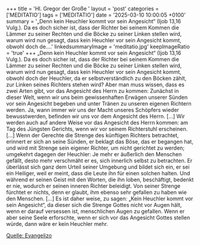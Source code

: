+++
title = 'Hl. Gregor der Große  '
layout = 'post'
categories = ['MEDITATIO']
tags = ['MEDITATIO']
date = '2025-03-10 10:00:05 +0100'
summary = '„Denn kein Heuchler kommt vor sein Angesicht“ (Ijob 13,16 Vulg.). Da es doch sicher ist, dass der Richter bei seinem Kommen die Lämmer zu seiner Rechten und die Böcke zu seiner Linken stellen wird, warum wird nun gesagt, dass kein Heuchler vor sein Angesicht kommt, obwohl doch de....'
linkedsummaryImage = 'meditatio.jpg'
keepImageRatio = 'true'
+++
„Denn kein Heuchler kommt vor sein Angesicht“ (Ijob 13,16 Vulg.). Da es doch sicher ist, dass der Richter bei seinem Kommen die Lämmer zu seiner Rechten und die Böcke zu seiner Linken stellen wird, warum wird nun gesagt, dass kein Heuchler vor sein Angesicht kommt, obwohl doch der Heuchler, da er selbstverständlich zu den Böcken zählt, zur Linken seines Richters stehen wird?
Aber man muss wissen, dass es zwei Arten gibt, vor das Angesicht des Herrn zu kommen: Zunächst in dieser Welt, wenn wir uns beim gewissenhaften Erwägen unserer Sünden vor sein Angesicht begeben und unter Tränen zu unseren eigenen Richtern werden.<!--more--> Ja, wann immer wir uns der Macht unseres Schöpfers wieder bewusstwerden, befinden wir uns vor dem Angesicht des Herrn. […]
Wir werden auch auf andere Weise vor das Angesicht des Herrn kommen: am Tag des Jüngsten Gerichts, wenn wir vor seinem Richterstuhl erscheinen. […] Wenn der Gerechte die Strenge des künftigen Richters betrachtet, erinnert er sich an seine Sünden, er beklagt das Böse, das er begangen hat, und wird mit Strenge sein eigener Richter, um nicht gerichtet zu werden; umgekehrt dagegen der Heuchler: Je mehr er äußerlich den Menschen gefällt, desto mehr verschmäht er es, sich innerlich selbst zu betrachten. Er überlässt sich ganz dem Urteil seiner Umgebung und bildet sich ein, er sei ein Heiliger, weil er meint, dass die Leute ihn für einen solchen halten. Und während er seinen Geist mit den Worten, die ihn loben, beschäftigt, bedenkt er nie, wodurch er seinen inneren Richter beleidigt. Von seiner Strenge fürchtet er nichts, denn er glaubt, ihm ebenso sehr gefallen zu haben wie den Menschen. […]
Es ist daher weise, zu sagen: „Kein Heuchler kommt vor sein Angesicht“, da dieser sich die Strenge Gottes nicht vor Augen hält, wenn er darauf versessen ist, menschlichen Augen zu gefallen. Wenn er aber seine Seele erforschte, wenn er sich vor das Angesicht Gottes stellen würde, dann wäre er kein Heuchler mehr.


[Quelle: Evangelizo](https://evangeliumtagfuertag.org/DE/gospel)
